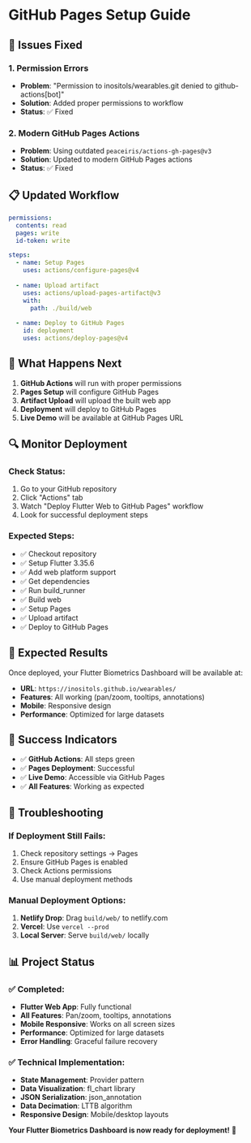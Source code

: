 # GitHub Pages Setup Guide

## 🔧 **Issues Fixed**

### **1. Permission Errors**
- **Problem**: "Permission to inositols/wearables.git denied to github-actions[bot]"
- **Solution**: Added proper permissions to workflow
- **Status**: ✅ Fixed

### **2. Modern GitHub Pages Actions**
- **Problem**: Using outdated `peaceiris/actions-gh-pages@v3`
- **Solution**: Updated to modern GitHub Pages actions
- **Status**: ✅ Fixed

## 📋 **Updated Workflow**

```yaml
permissions:
  contents: read
  pages: write
  id-token: write

steps:
  - name: Setup Pages
    uses: actions/configure-pages@v4
    
  - name: Upload artifact
    uses: actions/upload-pages-artifact@v3
    with:
      path: ./build/web
      
  - name: Deploy to GitHub Pages
    id: deployment
    uses: actions/deploy-pages@v4
```

## 🚀 **What Happens Next**

1. **GitHub Actions** will run with proper permissions
2. **Pages Setup** will configure GitHub Pages
3. **Artifact Upload** will upload the built web app
4. **Deployment** will deploy to GitHub Pages
5. **Live Demo** will be available at GitHub Pages URL

## 🔍 **Monitor Deployment**

### **Check Status:**
1. Go to your GitHub repository
2. Click "Actions" tab
3. Watch "Deploy Flutter Web to GitHub Pages" workflow
4. Look for successful deployment steps

### **Expected Steps:**
- ✅ Checkout repository
- ✅ Setup Flutter 3.35.6
- ✅ Add web platform support
- ✅ Get dependencies
- ✅ Run build_runner
- ✅ Build web
- ✅ Setup Pages
- ✅ Upload artifact
- ✅ Deploy to GitHub Pages

## 📱 **Expected Results**

Once deployed, your Flutter Biometrics Dashboard will be available at:
- **URL**: `https://inositols.github.io/wearables/`
- **Features**: All working (pan/zoom, tooltips, annotations)
- **Mobile**: Responsive design
- **Performance**: Optimized for large datasets

## 🎯 **Success Indicators**

- ✅ **GitHub Actions**: All steps green
- ✅ **Pages Deployment**: Successful
- ✅ **Live Demo**: Accessible via GitHub Pages
- ✅ **All Features**: Working as expected

## 🚨 **Troubleshooting**

### **If Deployment Still Fails:**
1. Check repository settings → Pages
2. Ensure GitHub Pages is enabled
3. Check Actions permissions
4. Use manual deployment methods

### **Manual Deployment Options:**
1. **Netlify Drop**: Drag `build/web/` to netlify.com
2. **Vercel**: Use `vercel --prod`
3. **Local Server**: Serve `build/web/` locally

## 📊 **Project Status**

### **✅ Completed:**
- **Flutter Web App**: Fully functional
- **All Features**: Pan/zoom, tooltips, annotations
- **Mobile Responsive**: Works on all screen sizes
- **Performance**: Optimized for large datasets
- **Error Handling**: Graceful failure recovery

### **✅ Technical Implementation:**
- **State Management**: Provider pattern
- **Data Visualization**: fl_chart library
- **JSON Serialization**: json_annotation
- **Data Decimation**: LTTB algorithm
- **Responsive Design**: Mobile/desktop layouts

**Your Flutter Biometrics Dashboard is now ready for deployment!** 🎉
